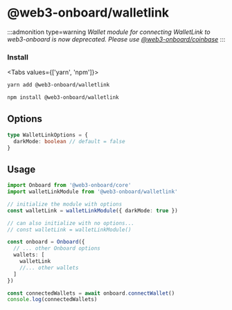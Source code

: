 <script>
  import { Tabs, TabPanel } from '$lib/components'
</script>

# @web3-onboard/walletlink

:::admonition type=warning
_Wallet module for connecting WalletLink to web3-onboard is now deprecated. Please use [@web3-onboard/coinbase](./coinbase.md)_
:::


### Install

<Tabs values={['yarn', 'npm']}>
  <TabPanel value="yarn">

  ```sh copy
  yarn add @web3-onboard/walletlink
  ```

  </TabPanel>
  <TabPanel value="npm">

  ```sh copy
  npm install @web3-onboard/walletlink
  ```

  </TabPanel>
</Tabs>



## Options

```typescript
type WalletLinkOptions = {
  darkMode: boolean // default = false
}
```

## Usage

```typescript
import Onboard from '@web3-onboard/core'
import walletLinkModule from '@web3-onboard/walletlink'

// initialize the module with options
const walletLink = walletLinkModule({ darkMode: true })

// can also initialize with no options...
// const walletLink = walletLinkModule()

const onboard = Onboard({
  // ... other Onboard options
  wallets: [
    walletLink
    //... other wallets
  ]
})

const connectedWallets = await onboard.connectWallet()
console.log(connectedWallets)
```